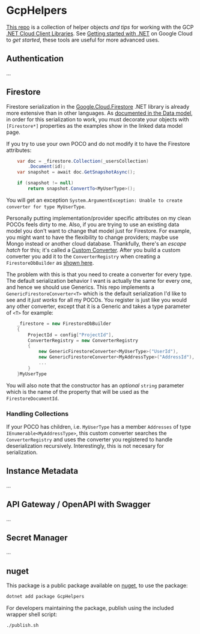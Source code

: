 # GcpHelpers
[This repo](https://github.com/delormej/Gcp.Helpers) is a collection of helper objects *and tips* for working with the GCP [.NET Cloud Client Libraries](https://cloud.google.com/dotnet/docs/reference).  See [Getting started with .NET](https://cloud.google.com/dotnet/docs/getting-started) on Google Cloud to _get started_, these tools are useful for more advanced uses. 

## Authentication
... 

## Firestore
Firestore serialization in the [Google.Cloud.Firestore](https://cloud.google.com/dotnet/docs/reference/Google.Cloud.Firestore/latest) .NET library is already more extensive than in other languages.  As [documented in the Data model](https://cloud.google.com/dotnet/docs/reference/Google.Cloud.Firestore/latest/datamodel), in order for this serialization to work, you must decorate your objects with `[Firestore*]` properties as the examples show in the linked data model page.  

If you try to use your own POCO and do not modify it to have the Firestore attributes: 

```csharp
    var doc = _firestore.Collection(_usersCollection)
        .Document(id);
    var snapshot = await doc.GetSnapshotAsync();

    if (snapshot != null)
        return snapshot.ConvertTo<MyUserType>();
```

You will get an exception `System.ArgumentException: Unable to create converter for type MyUserType`.  

Personally putting implementation/provider specific attributes on my clean POCOs feels dirty to me.  Also, if you are trying to use an existing data model you don't want to change that model just for Firestore.  For example, you might want to have the flexibility to change providers; maybe use Mongo instead or another cloud database.  Thankfully, there's an _escape hatch_ for this; it's called a [Custom Converter](https://cloud.google.com/dotnet/docs/reference/Google.Cloud.Firestore/latest/datamodel#custom-converters).  After you build a custom converter you add it to the `ConverterRegistry` when creating a `FirestoreDbBuilder` as [shown here](https://cloud.google.com/dotnet/docs/reference/Google.Cloud.Firestore/latest/datamodel#converter-registries). 

The problem with this is that you need to create a converter for every type.  The default serialization behavior I want is actually the same for every one, and hence we should use Generics.  This repo implements a `GenericFirestoreConverter<T>` which is the default serialization I'd like to see and it _just works_ for all my POCOs.  You register is just like you would any other converter, except that it is a Generic and takes a type parameter of `<T>` for example:

```csharp
    _firestore = new FirestoreDbBuilder
    {
        ProjectId = config["ProjectId"],
        ConverterRegistry = new ConverterRegistry
        {
            new GenericFirestoreConverter<MyUserType>("UserId"),
            new GenericFirestoreConverter<MyAddressType>("AddressId"),
            ...
        }
    }MyUserType
```

You will also note that the constructor has an _optional_ `string` parameter which is the name of the property that will be used as the `FirestoreDocumentId`.  

### Handling Collections
If your POCO has children, i.e. `MyUserType` has a member `Addresses` of type `IEnumerable<MyAddressType>`, this custom converter searches the `ConverterRegistry` and uses the converter you registered to handle deserialization recursively.  Interestingly, this is not necesary for serialization.

## Instance Metadata
...

## API Gateway / OpenAPI with Swagger
...

## Secret Manager
...

## nuget
This package is a public package available on [nuget](https://www.nuget.org/packages/GcpHelpers/), to use the package:

```bash
dotnet add package GcpHelpers 
```

For developers maintaining the package, publish using the included wrapper shell script:

```bash
./publish.sh
```
